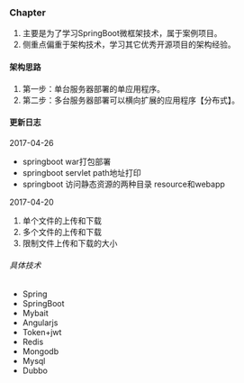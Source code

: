 ### **Chapter**

 1. 主要是为了学习SpringBoot微框架技术，属于案例项目。
 2. 侧重点偏重于架构技术，学习其它优秀开源项目的架构经验。
 
#### **架构思路**

 1. 第一步：单台服务器部署的单应用程序。
 2. 第二步：多台服务器部署可以横向扩展的应用程序【分布式】。
 
#### **更新日志**

 2017-04-26

- springboot war打包部署
- springboot servlet path地址打印
- springboot 访问静态资源的两种目录 resource和webapp

 2017-04-20
 1. 单个文件的上传和下载
 2. 多个文件的上传和下载
 3. 限制文件上传和下载的大小


###### 具体技术

 - Spring
 - SpringBoot
 - Mybait
 - Angularjs
 - Token+jwt
 - Redis
 - Mongodb
 - Mysql
 - Dubbo
